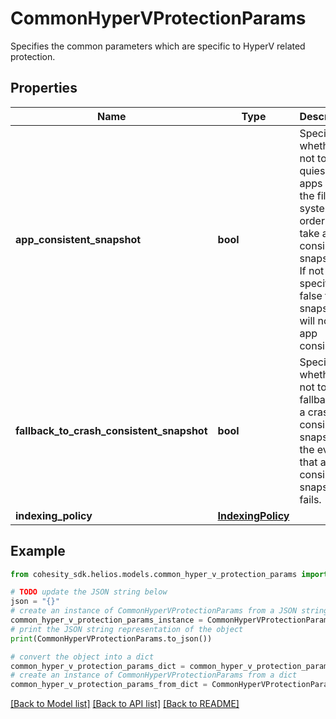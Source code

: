 # CommonHyperVProtectionParams

Specifies the common parameters which are specific to HyperV related protection.

## Properties

Name | Type | Description | Notes
------------ | ------------- | ------------- | -------------
**app_consistent_snapshot** | **bool** | Specifies whether or not to quiesce apps and the file system in order to take app consistent snapshots. If not specified or false then snapshots will not be app consistent. | [optional] 
**fallback_to_crash_consistent_snapshot** | **bool** | Specifies whether or not to fallback to a crash consistent snapshot in the event that an app consistent snapshot fails. | [optional] 
**indexing_policy** | [**IndexingPolicy**](IndexingPolicy.md) |  | [optional] 

## Example

```python
from cohesity_sdk.helios.models.common_hyper_v_protection_params import CommonHyperVProtectionParams

# TODO update the JSON string below
json = "{}"
# create an instance of CommonHyperVProtectionParams from a JSON string
common_hyper_v_protection_params_instance = CommonHyperVProtectionParams.from_json(json)
# print the JSON string representation of the object
print(CommonHyperVProtectionParams.to_json())

# convert the object into a dict
common_hyper_v_protection_params_dict = common_hyper_v_protection_params_instance.to_dict()
# create an instance of CommonHyperVProtectionParams from a dict
common_hyper_v_protection_params_from_dict = CommonHyperVProtectionParams.from_dict(common_hyper_v_protection_params_dict)
```
[[Back to Model list]](../README.md#documentation-for-models) [[Back to API list]](../README.md#documentation-for-api-endpoints) [[Back to README]](../README.md)



